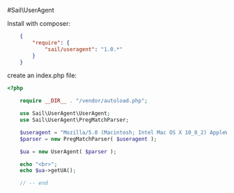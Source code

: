 #Sail\UserAgent

Install with composer:
``` json
    {
        "require": {
            "sail/useragent": "1.0.*"
        }
    }
```

create an index.php file:
``` php
<?php

    require __DIR__ . "/vendor/autoload.php";

    use Sail\UserAgent\UserAgent;
    use Sail\UserAgent\PregMatchParser;

    $useragent = "Mozilla/5.0 (Macintosh; Intel Mac OS X 10_8_2) AppleWebKit/537.17 (KHTML, like Gecko) Chrome/24.0.1312.56 Safari/537.17";
    $parser = new PregMatchParser( $useragent );

    $ua = new UserAgent( $parser );

    echo "<br>";
    echo $ua->getUA();

    // -- end
```